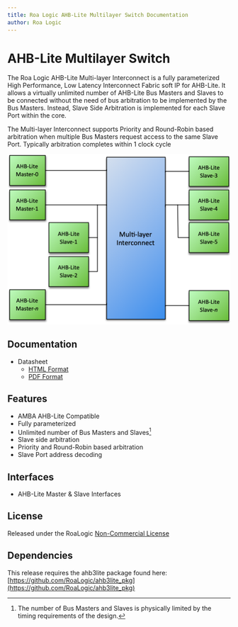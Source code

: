 ```yaml
---
title: Roa Logic AHB-Lite Multilayer Switch Documentation
author: Roa Logic
---
```

# AHB-Lite Multilayer Switch

The Roa Logic AHB-Lite Multi-layer Interconnect is a fully parameterized High Performance, Low Latency Interconnect Fabric soft IP for AHB-Lite. It allows a virtually unlimited number of AHB-Lite Bus Masters and Slaves to be connected without the need of bus arbitration to be implemented by the Bus Masters. Instead, Slave Side Arbitration is implemented for each Slave Port within the core.

The Multi-layer Interconnect supports Priority and Round-Robin based arbitration when multiple Bus Masters request access to the same Slave Port. Typically arbitration completes within 1 clock cycle

![ahb-lite-switch-sys](assets/img/ahb-lite-switch-sys.png)

## Documentation

- Datasheet
  - [HTML Format](/datasheet.md)
  - [PDF Format](ahb3lite_interconnect_datasheet.pdf)

## Features

- AMBA AHB-Lite Compatible
- Fully parameterized
- Unlimited number of Bus Masters and Slaves[^1]
- Slave side arbitration
- Priority and Round-Robin based arbitration
- Slave Port address decoding

## Interfaces

- AHB-Lite Master & Slave Interfaces

## License

Released under the RoaLogic [Non-Commercial License](/LICENSE.md)

## Dependencies

This release requires the ahb3lite package found here: [https://github.com/RoaLogic/ahb3lite_pkg](https://github.com/RoaLogic/ahb3lite_pkg)

[^1]: The number of Bus Masters and Slaves is physically limited by the timing requirements of the design.
